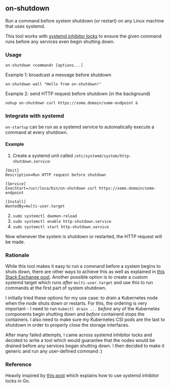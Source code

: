 ## on-shutdown

Run a command before system shutdown (or restart) on any Linux machine that uses systemd.

This tool works with [systemd inhibitor locks](https://systemd.io/INHIBITOR_LOCKS/) to
ensure the given command runs before any services even begin shutting down.

### Usage

```
on-shutdown <command> [options...]
```

Example 1: broadcast a message before shutdown
```
on-shutdown wall "Hello from on-shutdown!"
```

Example 2: send HTTP request before shutdown (in the background)
```
nohup on-shutdown curl https://some.domain/some-endpoint &
```

### Integrate with systemd

`on-startup` can be run as a systemd service to automatically execute a command at
every shutdown.

#### Example

1. Create a systemd unit called `/etc/systemd/system/http-shutdown.service`:
```
[Unit]
Description=Run HTTP request before shutdown

[Service]
ExecStart=/usr/loca/bin/on-shutdown curl https://some.domain/some-endpoint

[Install]
WantedBy=multi-user.target
```

2. `sudo systemctl daemon-reload`
3. `sudo systemctl enable http-shutdown.service`
4. `sudo systemctl start http-shutdown.service`

Now whenever the system is shutdown or restarted, the HTTP request will be made.

### Rationale

While this tool makes it easy to run a command before a system begins to shuts down, there
are other ways to achieve this as well as explained in
[this Stack Exchange post](https://unix.stackexchange.com/questions/48973/execute-a-command-before-shutdown/294539#294539).
Another possible option is to create a custom systemd target which runs _after_
`multi-user.target` and use this to run commands at the first part of system shutdown.

I initially tried these options for my use case: to drain a Kubernetes node when the
node shuts down or restarts. For this, the ordering is very important - I need to run
`kubectl drain ...` _before_ any of the Kubernetes components begin shutting down and
_before_ containerd stops the containers. I also need to make sure my Kubernetes CSI
pods are the last to shutdown in order to properly close the storage interfaces.

After many failed attempts, I came across systemd inhibitor locks and decided to write a
tool which would guarantee that the nodes would be drained before any services began shutting
down. I then decided to make it generic and run any user-defined command :)

### Reference

Heavily inspired by [this post](https://trstringer.com/systemd-inhibitor-locks/) which explains
how to use systemd inhibitor locks in Go.
